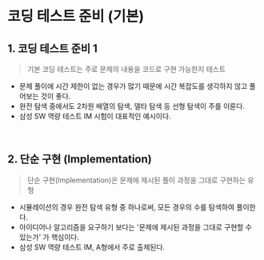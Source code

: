 # 코딩 테스트 준비 (기본)

## 1. 코딩 테스트 준비 1

> 기본 코딩 테스트는 주로 문제의 내용을 코드로 구현 가능한지 테스트

- 문제 풀이에 시간 제한이 없는 경우가 많기 때문에 시간 복잡도를 생각하지 않고 풀어보는 것이 좋다.
- 완전 탐색 중에서도 2차원 배열의 탐색, 델타 탐색 등 선형 탐색이 주를 이룬다.
- 삼성 SW 역량 테스트 IM 시험이 대표적인 예시이다.

<br/>

## 2. 단순 구현 (Implementation)

> 단순 구현(Implementation)은 문제에 제시된 풀이 과정을 그대로 구현하는 유형

- 시뮬레이션의 경우 완전 탐색 유형 중 하나로써, 모든 경우의 수를 탐색하여 풀이한다.
- 아이디어나 알고리즘을 요구하기 보다는 '문제에 제시된 과정을 그대로 구현할 수 있는가' 가 핵심이다.
- 삼성 SW 역량 테스트 IM, A형에서 주로 출제된다.